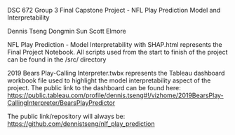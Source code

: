 DSC 672 
Group 3
Final Capstone Project - NFL Play Prediction Model and Interpretability

Dennis Tseng
Dongmin Sun
Scott Elmore

NFL Play Prediction - Model Interpretability with SHAP.html represents the Final Project Notebook. All scripts used from the start to finish of the project can be found in the /src/ directory

2019 Bears Play-Calling Interpreter.twbx represents the Tableau dashboard workbook file used to highlight the model interpretability aspect of the project.
The public link to the dashboard can be found here: https://public.tableau.com/profile/dennis.tseng#!/vizhome/2019BearsPlay-CallingInterpreter/BearsPlayPredictor 

The public link/repository will always be: https://github.com/dennistseng/nlf_play_prediction